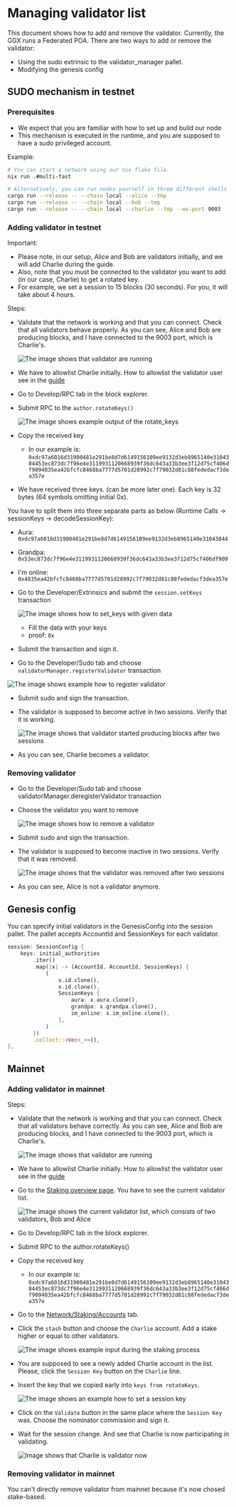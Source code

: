 # Managing validator list

This document shows how to add and remove the validator.
Currently, the GGX runs a Federated POA.
There are two ways to add or remove the validator:

* Using the sudo extrinsic to the validator_manager pallet.
* Modifying the genesis config

## SUDO mechanism in testnet

### Prerequisites

* We expect that you are familiar with how to set up and build our node
* This mechanism is executed in the runtime, and you are supposed to have a sudo privileged account.

Example:

```bash
# You can start a network using our nix flake file.
nix run .#multi-fast

# Alternatively, you can run nodes yourself in three different shells
cargo run --release -- --chain local --alice --tmp
cargo run --release -- --chain local --bob --tmp
cargo run --release -- --chain local --charlie --tmp --ws-port 9003
```

### Adding validator in testnet

Important:

* Please note, in our setup, Alice and Bob are validators initially, and we will add Charlie during the guide.
* Also, note that you must be connected to the validator you want to add (in our case, Charlie) to get a rotated key.
* For example, we set a session to 15 blocks (30 seconds). For you, it will take about 4 hours.

Steps:

* Validate that the network is working and that you can connect. Check that all validators behave properly.
As you can see, Alice and Bob are producing blocks, and I have connected to the 9003 port, which is Charlie's.

  ![The image shows that validator are running](images/initial.png)
* We have to allowlist Charlie initially. How to allowlist the validator user see in the [guide](../adding-user-to-allowlist/README.md)
* Go to Develop/RPC tab in the block explorer.
* Submit RPC to the `author.rotateKeys()`

  ![The image shows example output of the rotate_keys](images/rotate_keys.png)
* Copy the received key
  * In our example is: `0xdc97a6016d31900481e291be8d7d6149156109ee9132d3eb8965140e3104384453ec873dc7f96e4e3119931120668939f36dc643a33b3ee3f12d75cf406df9094835ea42bfcfc8468ba7777d5701d28992c7f79032d81c88fededacf3dea357e`
* We have received three keys. (can be more later one). Each key is 32 bytes (64 symbols omitting initial 0x).

You have to split them into three separate parts as below (Runtime Calls -> sessionKeys -> decodeSessionKey):

* Aura: `0xdc97a6016d31900481e291be8d7d6149156109ee9132d3eb8965140e31043844`
* Grandpa: `0x53ec873dc7f96e4e3119931120668939f36dc643a33b3ee3f12d75cf406df909`
* I'm online: `0x4835ea42bfcfc8468ba7777d5701d28992c7f79032d81c88fededacf3dea357e`
* Go to the Developer/Extrinsics and submit the `session.setKeys` transaction

  ![The image shows how to set_keys with given data](images/set_keys.png)
  * Fill the data with your keys
  * proof: `0x`

* Submit the transaction and sign it.
* Go to the Developer/Sudo tab and choose `validatorManager.registerValidator` transaction

![The image shows example how to register validator](images/adding_validator.png)

* Submit sudo and sign the transaction.
* The validator is supposed to become active in two sessions. Verify that it is working.

  ![The image shows that validator started producing blocks after two sessions](images/check_validator.png)
* As you can see, Charlie becomes a validator.

### Removing validator

* Go to the Developer/Sudo tab and choose validatorManager.deregisterValidator transaction
* Choose the validator you want to remove

  ![The image shows how to remove a validator](images/removed_validator.png)
* Submit sudo and sign the transaction.
* The validator is supposed to become inactive in two sessions. Verify that it was removed.

  ![The image shows that the validator was removed after two sessions](images/check_validator_removal.png)
* As you can see, Alice is not a validator anymore.

## Genesis config

You can specify initial validators in the GenesisConfig into the session pallet.
The pallet accepts AccountId and SessionKeys for each validator.

```rust
session: SessionConfig {
    keys: initial_authorities
        .iter()
        .map(|x| -> (AccountId, AccountId, SessionKeys) {
            (
                x.id.clone(),
                x.id.clone(),
                SessionKeys {
                    aura: x.aura.clone(),
                    grandpa: x.grandpa.clone(),
                    im_online: x.im_online.clone(),
                },
            )
        })
        .collect::<Vec<_>>(),
},
```

## Mainnet

### Adding validator in mainnet

Steps:

* Validate that the network is working and that you can connect. Check that all validators behave correctly.
As you can see, Alice and Bob are producing blocks, and I have connected to the 9003 port, which is Charlie's.

  ![The image shows that validator are running](images/initial.png)
* We have to allowlist Charlie initially. How to allowlist the validator user see in the [guide](../adding-user-to-allowlist/README.md)
* Go to the [Staking overview page](https://blockexptest.ggxchain.io/?rpc=ws://127.0.0.1:9003#/staking).
You have to see the current validator list.

  ![The image shows the current validator list, which consists of two validators, Bob and Alice](images/staking-validator-list.png)
* Go to Develop/RPC tab in the block explorer.
* Submit RPC to the author.rotateKeys()
* Copy the received key
  * In our example is: `0xdc97a6016d31900481e291be8d7d6149156109ee9132d3eb8965140e3104384453ec873dc7f96e4e3119931120668939f36dc643a33b3ee3f12d75cf406df9094835ea42bfcfc8468ba7777d5701d28992c7f79032d81c88fededacf3dea357e`
* Go to the [Network/Staking/Accounts](https://blockexptest.ggxchain.io/?rpc=ws://127.0.0.1:9003#/staking/actions) tab.
* Click the `stash` button and choose the `Charlie` account. Add a stake higher or equal to other validators.

  ![The image shows example input during the staking process](images/staking.png)
* You are supposed to see a newly added Charlie account in the list.
Please, click the `Session Key` button on the `Charlie` line.
* Insert the key that we copied early into `keys from rotateKeys`.

  ![The image shows an example how to set a session key](images/setting-session-key.png)
* Click on the `Validate` button in the same place where the `Session Key` was.
Choose the nominator commission and sign it.
* Wait for the session change. And see that Charlie is now participating in validating.

  ![Image shows that Charlie is validator now](images/charlie-is-validator.png)

### Removing validator in mainnet

You can't directly remove validator from mainnet because it's now chosed stake-based.
